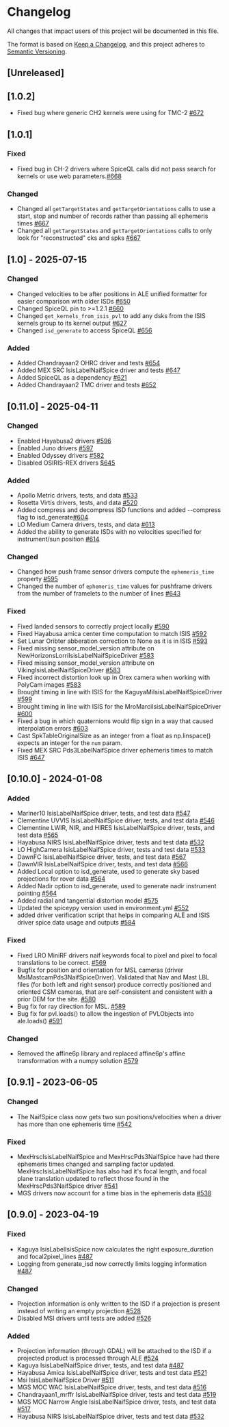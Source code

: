 # Changelog

All changes that impact users of this project will be documented in this file.

The format is based on [Keep a Changelog](https://keepachangelog.com/en/1.0.0/),
and this project adheres to [Semantic Versioning](https://semver.org/spec/v2.0.0.html).

<!---
This document is intended for users of the applications and API. Changes to things
like tests should not be noted in this document.

When updating this file for a PR, add an entry for your change under Unreleased
and one of the following headings:
 - Added - for new features.
 - Changed - for changes in existing functionality.
 - Deprecated - for soon-to-be removed features.
 - Removed - for now removed features.
 - Fixed - for any bug fixes.
 - Security - in case of vulnerabilities.

If the heading does not yet exist under Unreleased, then add it as a 3rd heading,
with three #.


When preparing for a public release candidate add a new 2nd heading, with two #, under
Unreleased with the version number and the release date, in year-month-day
format. Then, add a link for the new version at the bottom of this document and
update the Unreleased link so that it compares against the latest release tag.


When preparing for a bug fix release create a new 2nd heading above the Fixed
heading to indicate that only the bug fixes and security fixes are in the bug fix
release.
-->

## [Unreleased]

## [1.0.2]

- Fixed bug where generic CH2 kernels were using for TMC-2 [#672](https://github.com/DOI-USGS/ale/pull/672)

## [1.0.1]

### Fixed 
- Fixed bug in CH-2 drivers where SpiceQL calls did not pass search for kernels or use web parameters.[#668](https://github.com/DOI-USGS/ale/pull/668)

### Changed
- Changed all `getTargetStates` and `getTargetOrientations` calls to use a start, stop and number of records rather than passing all ephemeris times [#667](https://github.com/DOI-USGS/ale/pull/667)
- Changed all `getTargetStates` and `getTargetOrientations` calls to only look for "reconstructed" cks and spks [#667](https://github.com/DOI-USGS/ale/pull/667)

## [1.0] - 2025-07-15
### Changed
- Changed velocities to be after positions in ALE unified formatter for easier comparison with older ISDs [#650](https://github.com/DOI-USGS/ale/pull/650)
- Changed SpiceQL pin to >=1.2.1 [#660](https://github.com/DOI-USGS/ale/pull/660)
- Changed `get_kernels_from_isis_pvl` to add any dsks from the ISIS kernels group to its kernel output [#627](https://github.com/DOI-USGS/ale/issues/627)
- Changed `isd_generate` to access SpiceQL [#656](https://github.com/DOI-USGS/ale/pull/656)

### Added
- Added Chandrayaan2 OHRC driver and tests [#654](https://github.com/DOI-USGS/ale/pull/654)
- Added MEX SRC IsisLabelNaifSpice driver and tests [#647](https://github.com/DOI-USGS/ale/pull/647)
- Added SpiceQL as a dependency [#621](https://github.com/DOI-USGS/ale/pull/621)
- Added Chandrayaan2 TMC driver and tests [#652](https://github.com/DOI-USGS/ale/pull/652)

## [0.11.0] - 2025-04-11

### Changed
- Enabled Hayabusa2 drivers [#596](https://github.com/DOI-USGS/ale/pull/596)
- Enabled Juno drivers [#597](https://github.com/DOI-USGS/ale/pull/597)
- Enabled Odyssey drivers [#582](https://github.com/DOI-USGS/ale/pull/582)
- Disabled OSIRIS-REX drivers [$645](https://github.com/DOI-USGS/ale/pull/645)

### Added
- Apollo Metric drivers, tests, and data [#533](https://github.com/DOI-USGS/ale/pull/533)
- Rosetta Virtis drivers, tests, and data [#520](https://github.com/DOI-USGS/ale/pull/520)
- Added compress and decompress ISD functions and added --compress flag to isd_generate[#604](https://github.com/DOI-USGS/ale/issues/604)
- LO Medium Camera drivers, tests, and data [#613](https://github.com/DOI-USGS/ale/issues/613)
- Added the ability to generate ISDs with no velocities specified for instrument/sun position [#614](https://github.com/DOI-USGS/ale/issues/614)

### Changed
- Changed how push frame sensor drivers compute the `ephemeris_time` property [#595](https://github.com/DOI-USGS/ale/pull/595)
- Changed the number of `ephemeris_time` values for pushframe drivers from the number of framelets to the number of lines [#643](https://github.com/DOI-USGS/ale/pull/643)

### Fixed
- Fixed landed sensors to correctly project locally [#590](https://github.com/DOI-USGS/ale/pull/590)
- Fixed Hayabusa amica center time computation to match ISIS [#592](https://github.com/DOI-USGS/ale/pull/592)
- Set Lunar Oribter abberation correction to None as it is in ISIS [#593](https://github.com/DOI-USGS/ale/pull/593)
- Fixed missing sensor_model_version attribute on NewHorizonsLorriIsisLabelNaifSpiceDriver [#583](https://github.com/DOI-USGS/ale/pull/583)
- Fixed missing sensor_model_version attribute on VikingIsisLabelNaifSpiceDriver [#583](https://github.com/DOI-USGS/ale/pull/583)
- Fixed incorrect distortion look up in Orex camera when working with PolyCam images [#583](https://github.com/DOI-USGS/ale/pull/583)
- Brought timing in line with ISIS for the KaguyaMiIsisLabelNaifSpiceDriver [#599](https://github.com/DOI-USGS/ale/pull/599)
- Brought timing in line with ISIS for the MroMarciIsisLabelNaifSpiceDriver [#600](https://github.com/DOI-USGS/ale/pull/600)
- Fixed a bug in which quaternions would flip sign in a way that caused interpolation errors [#603](https://github.com/DOI-USGS/ale/issues/603)
- Cast SpkTableOriginalSize as an integer from a float as np.linspace() expects an integer for the `num` param.
- Fixed MEX SRC Pds3LabelNaifSpice driver ephemeris times to match ISIS [#647](https://github.com/DOI-USGS/ale/pull/647)

## [0.10.0] - 2024-01-08 

### Added

- Mariner10 IsisLabelNaifSpice driver, tests, and test data [#547](https://github.com/DOI-USGS/ale/pull/547)
- Clementine UVVIS IsisLabelNaifSpice driver, tests, and test data [#546](https://github.com/DOI-USGS/ale/pull/546)
- Clementine LWIR, NIR, and HIRES IsisLabelNaifSpice driver, tests, and test data [#565](https://github.com/DOI-USGS/ale/pull/565)
- Hayabusa NIRS IsisLabelNaifSpice driver, tests and test data [#532](https://github.com/DOI-USGS/ale/pull/532)
- LO HighCamera IsisLabelNaifSpice driver, tests and test data [#533](https://github.com/DOI-USGS/ale/pull/553)
- DawnFC IsisLabelNaifSpice driver, tests, and test data [#567](https://github.com/DOI-USGS/ale/pull/567)
- DawnVIR IsisLabelNaifSpice driver, tests, and test data [#566](https://github.com/DOI-USGS/ale/pull/566)
- Added Local option to isd_generate, used to generate sky based projections for rover data [#564](https://github.com/DOI-USGS/ale/pull/564)
- Added Nadir option to isd_generate, used to generate nadir instrument pointing [#564](https://github.com/DOI-USGS/ale/pull/564)
- Added radial and tangential distortion model [#575](https://github.com/DOI-USGS/ale/pull/575)
- Updated the spiceypy version used in environment.yml [#552](https://github.com/DOI-USGS/ale/issues/552)
- added driver verification script that helps in comparing ALE and ISIS driver spice data usage and outputs [#584](https://github.com/DOI-USGS/ale/pull/584)

### Fixed
- Fixed LRO MiniRF drivers naif keywords focal to pixel and pixel to focal translations to be correct. [#569](https://github.com/DOI-USGS/ale/pull/569)
- Bugfix for position and orientation for MSL cameras (driver MslMastcamPds3NaifSpiceDriver). Validated that Nav and Mast LBL files (for both left and right sensor) produce correctly positioned and oriented CSM cameras, that are self-consistent and consistent with a prior DEM for the site. [#580](https://github.com/DOI-USGS/ale/pull/580) 
- Bug fix for ray direction for MSL. [#589](https://github.com/DOI-USGS/ale/pull/589)
- Bug fix for pvl.loads() to allow the ingestion of PVLObjects into ale.loads() [#591](https://github.com/DOI-USGS/ale/pull/591)

### Changed
- Removed the affine6p library and replaced affine6p's affine transformation with a numpy solution [#579](https://github.com/DOI-USGS/ale/pull/579) 

## [0.9.1] - 2023-06-05

### Changed
- The NaifSpice class now gets two sun positions/velocities when a driver has more than one ephemeris time [#542](https://github.com/DOI-USGS/ale/pull/542)

### Fixed
- MexHrscIsisLabelNaifSpice and MexHrscPds3NaifSpice have had there ephemeris times changed and sampling factor updated. MexHrscIsisLabelNaifSpice has also had it's focal length, and focal plane translation updated to reflect those found in the MexHrscPds3NaifSpice driver [#541](https://github.com/DOI-USGS/ale/pull/541)
- MGS drivers now account for a time bias in the ephemeris data [#538](https://github.com/DOI-USGS/ale/pull/538)

## [0.9.0] - 2023-04-19

### Fixed
- Kaguya IsisLabelIsisSpice now calculates the right exposure_duration and focal2pixel_lines [#487](https://github.com/DOI-USGS/ale/pull/487)
- Logging from generate_isd now correctly limits logging information [#487](https://github.com/DOI-USGS/ale/pull/487)

### Changed
- Projection information is only written to the ISD if a projection is present instead of writing an empty projection [#528](https://github.com/DOI-USGS/ale/pull/528/)
- Disabled MSI drivers until tests are added [#526](https://github.com/DOI-USGS/ale/pull/526/)

### Added
- Projection information (through GDAL) will be attached to the ISD if a projected product is processed through ALE [#524](https://github.com/DOI-USGS/ale/pull/524)
- Kaguya IsisLabelNaifSpice driver, tests, and test data [#487](https://github.com/DOI-USGS/ale/pull/487)
- Hayabusa Amica IsisLabelNaifSpice driver, tests and test data [#521](https://github.com/DOI-USGS/ale/pull/521)
- Msi IsisLabelNaifSpice Driver [#511](https://github.com/DOI-USGS/ale/pull/511)
- MGS MOC WAC IsisLabelNaifSpice driver, tests, and test data [#516](https://github.com/DOI-USGS/ale/pull/516)
- Chandrayaan1_mrffr IsisLabelNaifSpice driver, tests and test data [#519](https://github.com/DOI-USGS/ale/pull/519)
- MGS MOC Narrow Angle IsisLabelNaifSpice driver, tests, and test data [#517](https://github.com/DOI-USGS/ale/pull/517)
- Hayabusa NIRS IsisLabelNaifSpice driver, tests and test data [#532](https://github.com/DOI-USGS/ale/pull/532)
